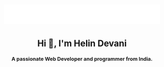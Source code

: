 <h1 align="center">
  <img src="https://raw.githubusercontent.com/helindevani/helindevani/master/name.svg" alt="helindevani" />
</h1>

<h1 align="center">Hi 👋, I'm Helin Devani</h1>
<h3 align="center">A passionate Web Developer and programmer from India.</h3>
<!--
**helindevani/helindevani** is a ✨ _special_ ✨ repository because its `README.md` (this file) appears on your GitHub profile.

Here are some ideas to get you started:

- 🔭 I’m currently working on ...
- 🌱 I’m currently learning ...
- 👯 I’m looking to collaborate on ...
- 🤔 I’m looking for help with ...
- 💬 Ask me about ...
- 📫 How to reach me: ...
- 😄 Pronouns: ...
- ⚡ Fun fact: ...
-->
